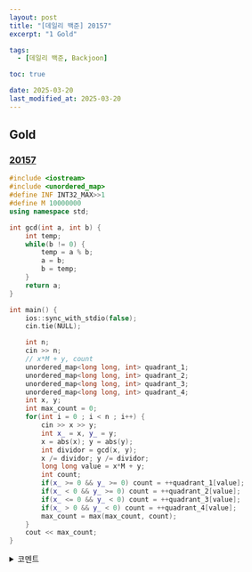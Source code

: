 ```yaml
---
layout: post
title: "[데일리 백준] 20157"
excerpt: "1 Gold"

tags:
  - [데일리 백준, Backjoon]

toc: true

date: 2025-03-20
last_modified_at: 2025-03-20
---
```

## Gold
### [20157][def]

```c++
#include <iostream>
#include <unordered_map>
#define INF INT32_MAX>>1
#define M 10000000
using namespace std;

int gcd(int a, int b) {
    int temp;
    while(b != 0) {
        temp = a % b;
        a = b;
        b = temp;
    }
    return a;
}

int main() {
    ios::sync_with_stdio(false);
    cin.tie(NULL);

    int n;
    cin >> n;
    // x*M + y, count
    unordered_map<long long, int> quadrant_1;
    unordered_map<long long, int> quadrant_2;
    unordered_map<long long, int> quadrant_3;
    unordered_map<long long, int> quadrant_4;
    int x, y;
    int max_count = 0;
    for(int i = 0 ; i < n ; i++) {
        cin >> x >> y;
        int x_ = x, y_ = y;
        x = abs(x); y = abs(y);
        int dividor = gcd(x, y);
        x /= dividor; y /= dividor;
        long long value = x*M + y;
        int count;
        if(x_ >= 0 && y_ >= 0) count = ++quadrant_1[value];
        if(x_ < 0 && y_ >= 0) count = ++quadrant_2[value]; 
        if(x_ <= 0 && y_ < 0) count = ++quadrant_3[value];
        if(x_ > 0 && y_ < 0) count = ++quadrant_4[value];
        max_count = max(max_count, count);
    }
    cout << max_count;
}
```

<details>
<summary>코멘트</summary>
<div markdown="1">

- 기하학 (2차원 좌표평면)

- Overflow & Floating point error 주의

</div>
</details>

[def]: https://www.acmicpc.net/problem/20157